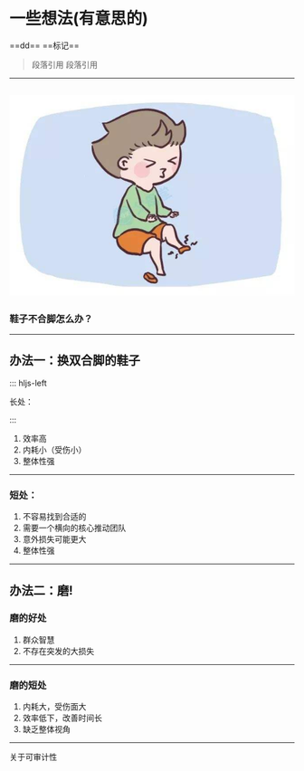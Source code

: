 # 一些想法(有意思的)
==dd==
==标记==
> 段落引用
段落引用
---
![](/resourse/img/1.jpg)
---
### 鞋子不合脚怎么办？

---
办法一：换双合脚的鞋子
---

::: hljs-left

长处：

:::


1. 效率高
2. 内耗小（受伤小）
2. 整体性强
---

### 短处：

1. 不容易找到合适的
2. 需要一个横向的核心推动团队
2. 意外损失可能更大
2. 整体性强
---
办法二：磨!
---
### 磨的好处

1. 群众智慧
2. 不存在突发的大损失
---
### 磨的短处

1. 内耗大，受伤面大
2. 效率低下，改善时间长
3. 缺乏整体视角
---
关于可审计性